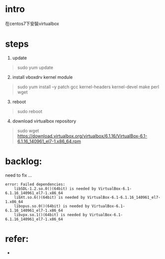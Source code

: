 # intro
在centos7下安裝virtualbox

# steps
1. update
> sudo yum update

2. install vboxdrv kernel module
> sudo yum install –y patch gcc kernel-headers kernel-devel make perl wget

3. reboot
> sudo reboot

4. download virtualbox repository
> sudo wget https://download.virtualbox.org/virtualbox/6.1.16/VirtualBox-6.1-6.1.16_140961_el7-1.x86_64.rpm


# backlog:

need to fix ...

```
error: Failed dependencies:
	libSDL-1.2.so.0()(64bit) is needed by VirtualBox-6.1-6.1.16_140961_el7-1.x86_64
	libXt.so.6()(64bit) is needed by VirtualBox-6.1-6.1.16_140961_el7-1.x86_64
	libopus.so.0()(64bit) is needed by VirtualBox-6.1-6.1.16_140961_el7-1.x86_64
	libvpx.so.1()(64bit) is needed by VirtualBox-6.1-6.1.16_140961_el7-1.x86_64
```


# refer:
- 
